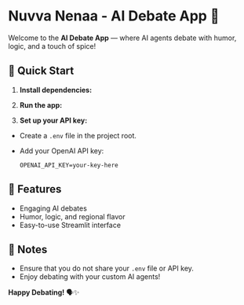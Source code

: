 # Nuvva Nenaa - AI Debate App 🤖

Welcome to the **AI Debate App** — where AI agents debate with humor, logic, and a touch of spice!

## 🚀 Quick Start

1. **Install dependencies:**

2. **Run the app:**

3. **Set up your API key:**
- Create a `.env` file in the project root.
- Add your OpenAI API key:
  
  ```
  OPENAI_API_KEY=your-key-here
  ```
## 🎯 Features

- Engaging AI debates
- Humor, logic, and regional flavor
- Easy-to-use Streamlit interface

## 📄 Notes

- Ensure that you do not share your `.env` file or API key.
- Enjoy debating with your custom AI agents!

**Happy Debating!** 🗣️✨
